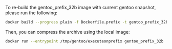 To re-build the gentoo_prefix_32b image with current gentoo snapshot, please run the following:

```bash
docker build --progress plain -f Dockerfile.prefix -t gentoo_prefix_32b .
```

Then, you can compress the archive using the local image:

```bash
docker run --entrypoint /tmp/gentoo/executeonprefix gentoo_prefix_32b  "tar -c --lzma -f - -C /tmp gentoo" > ~/gentoo_on_tmp.tar.lzma
```